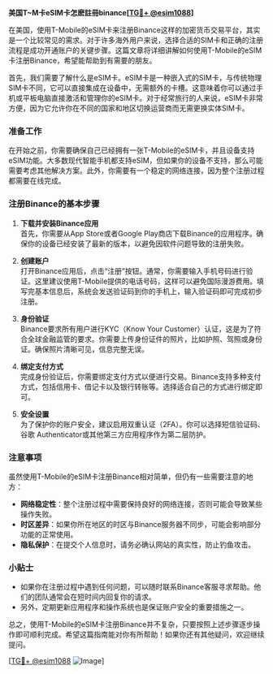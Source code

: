 **美国T~M卡eSIM卡怎麽註冊binance[[TG💪+ @esim1088](https://t.me/s/esim1088)]**

在美国，使用T-Mobile的eSIM卡来注册Binance这样的加密货币交易平台，其实是一个比较常见的需求。对于许多海外用户来说，选择合适的SIM卡和正确的注册流程是成功开通账户的关键步骤。这篇文章将详细讲解如何使用T-Mobile的eSIM卡注册Binance，希望能帮助到有需要的朋友。

首先，我们需要了解什么是eSIM卡。eSIM卡是一种嵌入式的SIM卡，与传统物理SIM卡不同，它可以直接集成在设备中，无需额外的卡槽。这意味着你可以通过手机或平板电脑直接激活和管理你的eSIM卡。对于经常旅行的人来说，eSIM卡非常方便，因为它允许你在不同的国家和地区切换运营商而无需更换实体SIM卡。

### 准备工作

在开始之前，你需要确保自己已经拥有一张T-Mobile的eSIM卡，并且设备支持eSIM功能。大多数现代智能手机都支持eSIM，但如果你的设备不支持，那么可能需要考虑其他解决方案。此外，你需要有一个稳定的网络连接，因为整个注册过程都需要在线完成。

### 注册Binance的基本步骤

1. **下载并安装Binance应用**  
   首先，你需要从App Store或者Google Play商店下载Binance的应用程序。确保你的设备已经安装了最新的版本，以避免因软件问题导致的注册失败。

2. **创建账户**  
   打开Binance应用后，点击“注册”按钮。通常，你需要输入手机号码进行验证。这里建议使用T-Mobile提供的电话号码，这样可以避免国际漫游费用。填写完基本信息后，系统会发送验证码到你的手机上，输入验证码即可完成初步注册。

3. **身份验证**  
   Binance要求所有用户进行KYC（Know Your Customer）认证，这是为了符合全球金融监管的要求。你需要上传身份证件的照片，比如护照、驾照或身份证。确保照片清晰可见，信息完整无误。

4. **绑定支付方式**  
   完成身份验证后，你需要绑定支付方式以便进行交易。Binance支持多种支付方式，包括信用卡、借记卡以及银行转账等。选择适合自己的方式进行绑定即可。

5. **安全设置**  
   为了保护你的账户安全，建议启用双重认证（2FA）。你可以选择短信验证码、谷歌 Authenticator或其他第三方应用程序作为第二层防护。

### 注意事项

虽然使用T-Mobile的eSIM卡注册Binance相对简单，但仍有一些需要注意的地方：

- **网络稳定性**：整个注册过程中需要保持良好的网络连接，否则可能会导致某些操作失败。
- **时区差异**：如果你所在地区的时区与Binance服务器不同步，可能会影响部分功能的正常使用。
- **隐私保护**：在提交个人信息时，请务必确认网站的真实性，防止钓鱼攻击。

### 小贴士

- 如果你在注册过程中遇到任何问题，可以随时联系Binance客服寻求帮助。他们的团队通常会在短时间内回复你的请求。
- 另外，定期更新应用程序和操作系统也是保证账户安全的重要措施之一。

总之，使用T-Mobile的eSIM卡注册Binance并不复杂，只要按照上述步骤逐步操作即可顺利完成。希望这篇指南能对你有所帮助！如果你还有其他疑问，欢迎继续提问。

[[TG💪+ @esim1088](https://t.me/s/esim1088) ![Image](https://i.postimg.cc/4NQfJmqS/Snipaste-2025-05-13-00-14-12.png)]